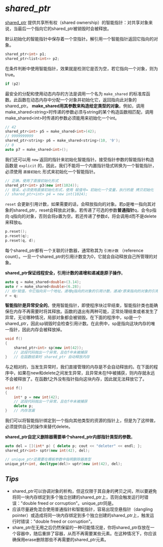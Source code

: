 # ***shared_ptr***

[shared_ptr](https://en.cppreference.com/w/cpp/memory/shared_ptr) 提供共享所有权（shared ownership）的智能指针：对共享对象来说，当最后一个指向它的shared_ptr被销毁时会被释放。

默认初始化的智能指针中保存着一个空指针。解引用一个智能指针返回它指向的对象。

```cpp
shared_ptr<int> p1;
shared_ptr<list<int>> p2;
```

在条件判断中使用智能指针，效果就是检测它是否为空，若它指向一个对象，则为true。

```cpp
if (p2)
```

最安全的分配和使用动态内存的方法是调用一个名为 `make_shared` 的标准库函数。此函数在动态内存中分配一个对象并初始化它，返回指向此对象的shared_ptr。 **make_shared用其参数来构造给定类型的对象**。例如，调用make_shared\<string\>时传递的参数必须与string的某个构造函数相匹配，调用make_shared\<int\>时传递的参数必须能用来初始化一个int。

```cpp
// 42
shared_ptr<int> p5 = make_shared<int>(42);
// 9999999999
shared_ptr<string> p6 = make_shared<string>(10, '9');
// 0
auto p7 = make_shared<int>();
```

我们还可以用 `new` 返回的指针来初始化智能指针。接受指针参数的智能指针构造函数是 `explicit` 的，因此，我们不能将一个内置指针隐式转换为一个智能指针，必须使用 `直接初始化` 形式来初始化一个智能指针。

```cpp
// 正确，使用了直接初始化形式
shared_ptr<int> p3(new int(1024));
// 错误，必须使用直接初始化形式，使用 赋值号= 初始化一个变量，执行的是 拷贝初始化
// shared_ptr<int> p4 = new int(1024);
```

`reset` 会更新引用计数，如果需要的话，会释放指向的对象。若p是唯一指向其对象的shared_ptr，reset会释放此对象。若传递了可选的参数**普通指针**q，会令p指向 q指向的对象，否则会将p置为空。若还传递了参数d，将会调用d而不是delete来释放q。

```cpp
p.reset();
p.reset(q);
p.reset(q, d);
```

每个shared_ptr都有一个关联的计数器，通常称其为 `引用计数` （reference count）。一旦一个shared_ptr的引用计数变为0，它就会自动释放自己所管理的对象。

**shared_ptr保证线程安全，引用计数的递增和递减是原子操作**。

```cpp
auto q = make_shared<double>(3.14);
auto r = make_shared<double>(6.28);
// 给r赋值，令它指向另一个地址。递增q指向的对象的引用计数，递减r原来指向的对象的引用计数。r原来指向的对象已经没有引用者，会自动释放
r = q;
```

**智能指针是异常安全的**。使用智能指针，即使程序块过早结束，智能指针类也能确保在内存不再需要时将其释放。函数的退出有两种可能，正常处理结束或者发生了异常，无论哪种情况，局部对象都会被销毁。在下面的程序中，sp是一个shared_ptr，因此sp销毁时会检查引用计数。在此例中，sp是指向这块内存的唯一指针，因此内存会被释放掉。

```cpp
void f()
{
	shared_ptr<int> sp(new int(42));
	// 这段代码抛出一个异常，且在f中未被捕获
}	// 在函数结束时 shared_ptr 自动释放内存
```

与之相对的，当发生异常时，我们直接管理的内存是不会自动释放的。在下面的程序中，如果在new和delete之间发生异常，且异常未在f中被捕获，则内存就永远不会被释放了。在函数f之外没有指针指向这块内存，因此就无法释放它了。

```cpp
void f()
{
	int* p = new int(42);
	// 这段代码抛出一个异常，且在f中未被捕获
	delete p;
}	// 内存泄漏
```

我们可以将智能指针绑定到一个指向其他类型的资源的指针上，但是为了这样做，必须提供自己的操作来替代delete。

**shared_ptr自定义删除器需要单个shared_ptr内部指针类型的参数**。

```cpp
auto del = [](int* p) { delete p; cout << "deleter" << endl; };
shared_ptr<int> sptr(new int(42), del);

// unique_ptr还需要在模板参数中指明删除器类型
unique_ptr<int, decltype(del)> uptr(new int(42), del);
```



## *Tips*

- shared_ptr可以协调对象的析构，但这仅限于其自身的拷贝之间，所以要避免将同一块内存绑定到多个独立创建的shared_ptr上，否则会触发运行时错误："double freed or corruption"。unique_ptr同是。
- 应该尽量避免混合使用普通指针和智能指针，容易出现空悬指针（dangling pointer）或造成将同一块内存绑定到多个独立创建的shared_ptr上，触发运行时错误："double freed or corruption"。
- share_ptr在无用之后仍然保留的一种可能情况是，你将shared_ptr存放在一个容器中，随后重排了容器，从而不再需要某些元素。在这种情况下，你应该确保用erase删除那些不再需要的shared_ptr元素。